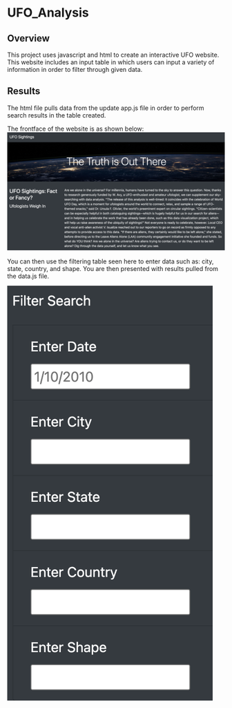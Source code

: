 # UFO_Analysis

## Overview
This project uses javascript and html to create an interactive UFO website.  This website includes an input table in which users can input a variety of information in order to filter through given data. 

## Results
The html file pulls data from the update app.js file in order to perform search results in the table created. 

The frontface of the website is as shown below:
![Website](https://github.com/heatherhutchinson211/UFO_Analysis/blob/main/Screenshot%202023-02-15%20at%2010.17.37%20PM.png)

You can then use the filtering table seen here to enter data such as: city, state, country, and shape.  You are then presented with results pulled from the data.js file.

![Table](https://github.com/heatherhutchinson211/UFO_Analysis/blob/main/Screenshot%202023-02-15%20at%2010.17.16%20PM.png)


